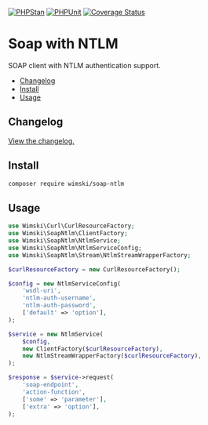 [![PHPStan](https://github.com/wimski/soap-ntlm/actions/workflows/phpstan.yml/badge.svg)](https://github.com/wimski/soap-ntlm/actions/workflows/phpstan.yml)
[![PHPUnit](https://github.com/wimski/soap-ntlm/actions/workflows/phpunit.yml/badge.svg)](https://github.com/wimski/soap-ntlm/actions/workflows/phpunit.yml)
[![Coverage Status](https://coveralls.io/repos/github/wimski/soap-ntlm/badge.svg?branch=master)](https://coveralls.io/github/wimski/soap-ntlm?branch=master)

# Soap with NTLM

SOAP client with NTLM authentication support.

* [Changelog](#changelog)
* [Install](#install)
* [Usage](#usage)

## Changelog

[View the changelog.](./CHANGELOG.md)

## Install

```bash
composer require wimski/soap-ntlm
```

## Usage

```php
use Wimski\Curl\CurlResourceFactory;
use Wimski\SoapNtlm\ClientFactory;
use Wimski\SoapNtlm\NtlmService;
use Wimski\SoapNtlm\NtlmServiceConfig;
use Wimski\SoapNtlm\Stream\NtlmStreamWrapperFactory;

$curlResourceFactory = new CurlResourceFactory();

$config = new NtlmServiceConfig(
    'wsdl-uri',
    'ntlm-auth-username',
    'ntlm-auth-password',
    ['default' => 'option'],
);

$service = new NtlmService(
    $config,
    new ClientFactory($curlResourceFactory),
    new NtlmStreamWrapperFactory($curlResourceFactory),
);

$response = $service->request(
    'soap-endpoint',
    'action-function',
    ['some' => 'parameter'],
    ['extra' => 'option'],
);
```